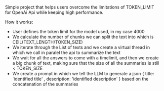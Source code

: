 Simple project that helps users overcome the limitations of TOKEN_LIMIT for OpenAi Api while keeping high performance.

How it works:


<div style="width:100%">

* User defines the token limit for the model used, in my case 4000 
* We calculate the number of chunks we can split the text into which is CEIL(TEXT_LENGTH/TOKEN_SIZE)
* We iterate through the List<String> of texts and we create a virtual thread in which we call in paralel the api to summarize the text
* We wait for all the answers to come with a timelimit, and then we create a big chunk of text, making sure that the size of all the summaries is still < TOKEN_SIZE
* We create a prompt in which we tell the LLM to generate a json { title: 'identified title' , description: 'identified description' } based on the concatenation of the summaries

</div>

